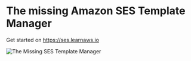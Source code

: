 # The missing Amazon SES Template Manager

Get started on https://ses.learnaws.io

![The Missing SES Template Manager](https://github.com/LearnAWS-io/SES-Template-Manager/assets/23727670/1d0dca2a-ddf7-4bd0-9afe-5810bea435cc)
